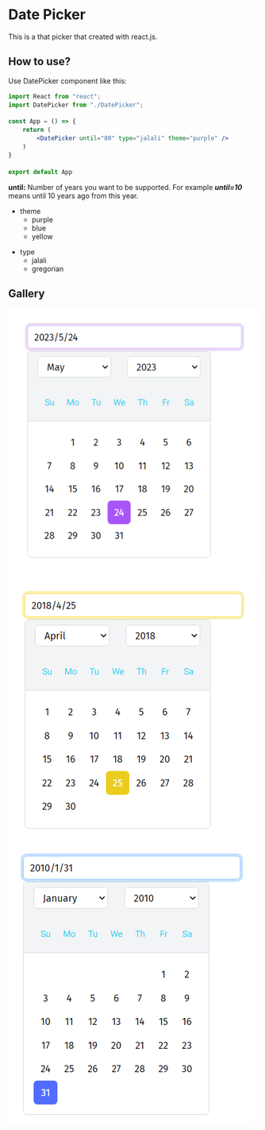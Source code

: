 # Date Picker
This is a that picker that created with react.js.

## How to use?
Use DatePicker component like this:

```jsx
import React from "react";
import DatePicker from "./DatePicker";

const App = () => {
    return (
        <DatePicker until="80" type="jalali" theme="purple" />
    )
}

export default App
```

**until:** Number of years you want to be supported. For example ***until=10*** means until 10 years ago from this year.

- theme
	- purple
	- blue
	- yellow
	
+ type
	- jalali
	- gregorian

## Gallery
![date-picker-image-1](https://github.com/MJF1382/date-picker/blob/main/images/Resume_1.png)
![date-picker-image-2](https://github.com/MJF1382/date-picker/blob/main/images/Resume_2.png)
![date-picker-image-2](https://github.com/MJF1382/date-picker/blob/main/images/Resume_3.png)
